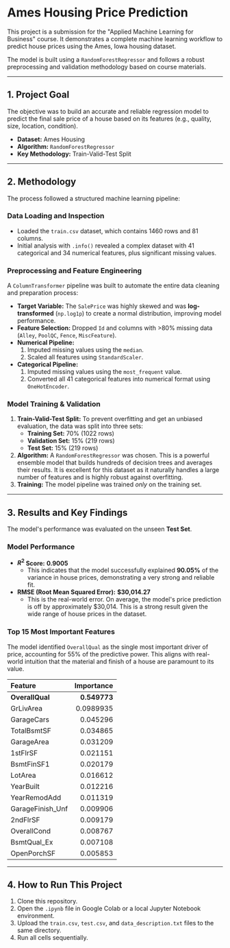 # Ames Housing Price Prediction

This project is a submission for the "Applied Machine Learning for Business" course. It demonstrates a complete machine learning workflow to predict house prices using the Ames, Iowa housing dataset.

The model is built using a `RandomForestRegressor` and follows a robust preprocessing and validation methodology based on course materials.

---

## 1. Project Goal

The objective was to build an accurate and reliable regression model to predict the final sale price of a house based on its features (e.g., quality, size, location, condition).

* **Dataset:** Ames Housing
* **Algorithm:** `RandomForestRegressor`
* **Key Methodology:** Train-Valid-Test Split

---

## 2. Methodology

The process followed a structured machine learning pipeline:

### Data Loading and Inspection
* Loaded the `train.csv` dataset, which contains 1460 rows and 81 columns.
* Initial analysis with `.info()` revealed a complex dataset with 41 categorical and 34 numerical features, plus significant missing values.

### Preprocessing and Feature Engineering
A `ColumnTransformer` pipeline was built to automate the entire data cleaning and preparation process:

* **Target Variable:** The `SalePrice` was highly skewed and was **log-transformed** (`np.log1p`) to create a normal distribution, improving model performance.
* **Feature Selection:** Dropped `Id` and columns with >80% missing data (`Alley`, `PoolQC`, `Fence`, `MiscFeature`).
* **Numerical Pipeline:**
    1.  Imputed missing values using the `median`.
    2.  Scaled all features using `StandardScaler`.
* **Categorical Pipeline:**
    1.  Imputed missing values using the `most_frequent` value.
    2.  Converted all 41 categorical features into numerical format using `OneHotEncoder`.

### Model Training & Validation
1.  **Train-Valid-Test Split:** To prevent overfitting and get an unbiased evaluation, the data was split into three sets:
    * **Training Set:** 70% (1022 rows)
    * **Validation Set:** 15% (219 rows)
    * **Test Set:** 15% (219 rows)
2.  **Algorithm:** A `RandomForestRegressor` was chosen. This is a powerful ensemble model that builds hundreds of decision trees and averages their results. It is excellent for this dataset as it naturally handles a large number of features and is highly robust against overfitting.
3.  **Training:** The model pipeline was trained *only* on the training set.

---

## 3. Results and Key Findings

The model's performance was evaluated on the unseen **Test Set**.

### Model Performance
* **$R^2$ Score:** **0.9005**
    * This indicates that the model successfully explained **90.05%** of the variance in house prices, demonstrating a very strong and reliable fit.
* **RMSE (Root Mean Squared Error):** **$30,014.27**
    * This is the real-world error. On average, the model's price prediction is off by approximately $30,014. This is a strong result given the wide range of house prices in the dataset.

### Top 15 Most Important Features
The model identified `OverallQual` as the single most important driver of price, accounting for 55% of the predictive power. This aligns with real-world intuition that the material and finish of a house are paramount to its value.

| Feature | Importance |
|:---|---:|
| **OverallQual** | **0.549773** |
| GrLivArea | 0.0989935 |
| GarageCars | 0.045296 |
| TotalBsmtSF | 0.034865 |
| GarageArea | 0.031209 |
| 1stFlrSF | 0.021151 |
| BsmtFinSF1 | 0.020179 |
| LotArea | 0.016612 |
| YearBuilt | 0.012216 |
| YearRemodAdd | 0.011319 |
| GarageFinish\_Unf | 0.009906 |
| 2ndFlrSF | 0.009179 |
| OverallCond | 0.008767 |
| BsmtQual\_Ex | 0.007108 |
| OpenPorchSF | 0.005853 |

---

## 4. How to Run This Project

1.  Clone this repository.
2.  Open the `.ipynb` file in Google Colab or a local Jupyter Notebook environment.
3.  Upload the `train.csv`, `test.csv`, and `data_description.txt` files to the same directory.
4.  Run all cells sequentially.
